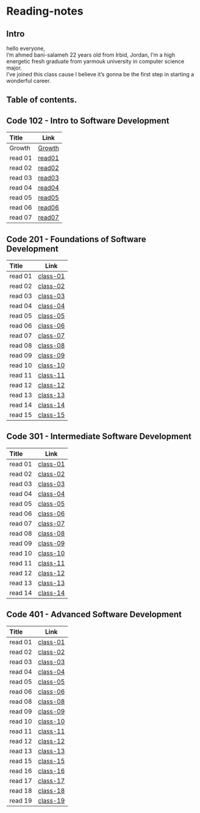 # Reading-notes

## Intro

hello everyone,  
 I’m ahmed bani-salameh 22 years old from Irbid, Jordan, I’m a high energetic fresh graduate from yarmouk university in computer science major.  
  I’ve joined this class cause I believe it’s gonna be the first step in starting a wonderful career. 

## Table of contents. 

## Code 102 - Intro to Software Development

| Title       | Link  | 
| :---        |    :----:   |
| Growth      | [Growth](https://ahmedbani.github.io/reading-notes/102/Growth)|
| read 01      | [read01](https://ahmedbani.github.io/reading-notes/102/read01)|
| read 02      | [read02](https://ahmedbani.github.io/reading-notes/102/read02)|
| read 03     | [read03](https://ahmedbani.github.io/reading-notes/102/read03)|
| read 04     | [read04](https://ahmedbani.github.io/reading-notes/102/read04)| 
| read 05 | [read05](https://ahmedbani.github.io/reading-notes/102/read05)|
| read 06 | [read06](https://ahmedbani.github.io/reading-notes/102/read06) |
| read 07 | [read07](https://ahmedbani.github.io/reading-notes/102/read07) |

## Code 201 - Foundations of Software Development

| Title | Link |
| :-- | :--: |
| read 01|[class-01](https://ahmedbani.github.io/reading-notes/201/class-01)|
| read 02|[class-02](https://ahmedbani.github.io/reading-notes/201/class-02)|
| read 03|[class-03](https://ahmedbani.github.io/reading-notes/201/class-03)|
| read 04|[class-04](https://ahmedbani.github.io/reading-notes/201/class-04)|
| read 05|[class-05](https://ahmedbani.github.io/reading-notes/201/class-05)|
| read 06|[class-06](https://ahmedbani.github.io/reading-notes/201/class-06)|
| read 07|[class-07](https://ahmedbani.github.io/reading-notes/201/class-07)|
| read 08|[class-08](https://ahmedbani.github.io/reading-notes/201/class-08)|
| read 09|[class-09](https://ahmedbani.github.io/reading-notes/201/class-09)|
| read 10|[class-10](https://ahmedbani.github.io/reading-notes/201/class-10)|
| read 11|[class-11](https://ahmedbani.github.io/reading-notes/201/class-11)|
| read 12|[class-12](https://ahmedbani.github.io/reading-notes/201/class-12)|
| read 13|[class-13](https://ahmedbani.github.io/reading-notes/201/class-13)|
| read 14|[class-14](https://ahmedbani.github.io/reading-notes/201/class-14)|
| read 15|[class-15](https://ahmedbani.github.io/reading-notes/201/class-15)|

## Code 301 - Intermediate Software Development

| Title | Link |
| :-- | :--: |
| read 01 |[class-01](https://ahmedbani.github.io/reading-notes/301/class-01)|
| read 02 |[class-02](https://ahmedbani.github.io/reading-notes/301/class-02)|
| read 03 |[class-03](https://ahmedbani.github.io/reading-notes/301/class-03)|
| read 04 |[class-04](https://ahmedbani.github.io/reading-notes/301/class-04)|
| read 05 |[class-05](https://ahmedbani.github.io/reading-notes/301/class-05)|
| read 06 |[class-06](https://ahmedbani.github.io/reading-notes/301/class-06)|
| read 07 |[class-07](https://ahmedbani.github.io/reading-notes/301/class-07)|
| read 08 |[class-08](https://ahmedbani.github.io/reading-notes/301/class-08)|
| read 09 |[class-09](https://ahmedbani.github.io/reading-notes/301/class-09)|
| read 10 |[class-10](https://ahmedbani.github.io/reading-notes/301/class-10)|
| read 11 |[class-11](https://ahmedbani.github.io/reading-notes/301/class-11)|
| read 12 |[class-12](https://ahmedbani.github.io/reading-notes/301/class-12)|
| read 13 |[class-13](https://ahmedbani.github.io/reading-notes/301/class-13)|
| read 14 |[class-14](https://ahmedbani.github.io/reading-notes/301/class-14)|

## Code 401 - Advanced Software Development

| Title | Link |
| :-- | :--: |
| read 01 |[class-01](https://ahmedbani.github.io/reading-notes/401/class-01)|
| read 02 |[class-02](https://ahmedbani.github.io/reading-notes/401/class-02)|
| read 03 |[class-03](https://ahmedbani.github.io/reading-notes/401/class-03)|
| read 04 |[class-04](https://ahmedbani.github.io/reading-notes/401/class-04)|
| read 05 |[class-05](https://ahmedbani.github.io/reading-notes/401/class-05)|
| read 06 |[class-06](https://ahmedbani.github.io/reading-notes/401/class-06)|
| read 08 |[class-08](https://ahmedbani.github.io/reading-notes/401/class-08)|
| read 09 |[class-09](https://ahmedbani.github.io/reading-notes/401/class-09)|
| read 10 |[class-10](https://ahmedbani.github.io/reading-notes/401/class-10)|
| read 11 |[class-11](https://ahmedbani.github.io/reading-notes/401/class-11)|
| read 12 |[class-12](https://ahmedbani.github.io/reading-notes/401/class-12)|
| read 13 |[class-13](https://ahmedbani.github.io/reading-notes/401/class-13)|
| read 15 |[class-15](https://ahmedbani.github.io/reading-notes/401/class-15)|
| read 16 |[class-16](https://ahmedbani.github.io/reading-notes/401/class-16)|
| read 17 |[class-17](https://ahmedbani.github.io/reading-notes/401/class-17)|
| read 18 |[class-18](https://ahmedbani.github.io/reading-notes/401/class-18)|
| read 19 |[class-19](https://ahmedbani.github.io/reading-notes/401/class-19)|
